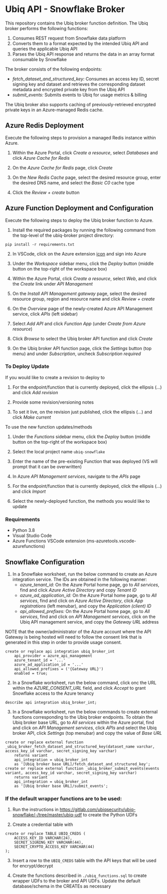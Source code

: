 # Ubiq API - Snowflake Broker
This repository contains the Ubiq broker function definition. The Ubiq broker performs the following functions:

1. Consumes REST request from Snowflake data platform
2. Converts them to a format expected by the intended Ubiq API and queries the applicable Ubiq API
3. Parses the Ubiq API response and returns the data in an array format consumable by Snowflake

The broker consists of the following endpoints:

* _fetch_dataset_and_structured_key:_ Consumes an access key ID, secret signing key and dataset and retrieves the corresponding dataset metadata and encrypted private key from the Ubiq API
* _submit_events:_ Submits events to Ubiq for usage metrics & billing

The Ubiq broker also supports caching of previously-retrieved encrypted private keys in an Azure-managed Redis cache.

## Azure Redis Deployment
Execute the following steps to provision a managed Redis instance within Azure.

1. Within the Azure Portal, click _Create a resource_, select _Databases_ and click _Azure Cache for Redis_

2. On the _Azure Cache for Redis_ page, click _Create_

3. On the _New Redis Cache_ page, select the desired resource group, enter the desired DNS name, and select the _Basic C0_ cache type

4. Click the _Review + create_ button

## Azure Function Deployment and Configuration
Execute the following steps to deploy the Ubiq broker function to Azure.

1. Install the required packages by running the following command from the top-level of the ubiq-broker project directory:
```
pip install -r requirements.txt
```

2. In VSCode, click on the Azure extension [icon](https://learn.microsoft.com/en-us/azure/includes/media/functions-publish-project-vscode/functions-vscode-deploy.png) and sign into Azure

3. Under the _Workspace_ sidebar menu, click the _Deploy_ button (middle button on the top-right of the workspace box)

4. Within the Azure Portal, click _Create a resource_, select _Web_, and click the _Create_ link under _API Management_

5. On the _Install API Management gateway_ page, select the desired resource group, region and resource name and click _Review + create_

6. On the _Overview_ page of the newly-created Azure API Management service, click _APIs_ (left sidebar)

7. Select _Add API_ and click _Function App_ (under _Create from Azure resource_)

8. Click _Browse_ to select the Ubiq broker API function and click _Create_

9. On the Ubiq broker API function page, click the _Settings_ button (top menu) and under _Subscription_, uncheck _Subscription required_

### To Deploy Update


If you would like to create a revision to deploy to

1. For the endpoint/function that is currently deployed, click the ellipsis (...) and click _Add revision_

2. Provide some revision/versioning notes

3. To set it live, on the revision just published, click the ellipsis (...) and click _Make current_


To use the new function updates/methods

1. Under the _Functions_ sidebar menu, click the _Deploy_ button (middle button on the top-right of the workspace box)

2. Select the local project name `ubiq-snowflake`

3. Enter the name of the pre-existing Function that was deployed (VS will prompt that it can be overwritten)

4. In Azure _API Management services_, navigate to the _APIs_ page

5. For the endpoint/function that is currently deployed, click the ellipsis (...) and click _Import_

6. Select the newly-deployed function, the methods you would like to update



### Requirements
- Python 3.8
- Visual Studio Code 
- Azure Functions VSCode extension (ms-azuretools.vscode-azurefunctions)


## Snowflake Configuration

1. In a Snowflake worksheet, run the below command to create an Azure integration service. The IDs are obtained in the following manner:
    * _azure_tenant_id:_ On the Azure Portal home page, go to _All services_, find and click _Azure Active Directory_ and copy _Tenant ID_
    * _azure_ad_application_id:_ On the Azure Portal home page, go to _All services_, find and click on _Azure Active Directory_, click _App registrations_ (left menubar), and copy the _Application (client) ID_
    * _api_allowed_prefixes:_ On the Azure Portal home page, go to _All services_, find and click on _API Management services_, click on the Ubiq API management service, and copy the _Gateway URL_ address

NOTE that the owner/administrator of the Azure account where the API Gateway is being hosted will need to follow the consent link that is generated in this step in order to  provide usage consent.

```
create or replace api integration ubiq_broker_int
    api_provider = azure_api_management
    azure_tenant_id = '...'
    azure_ad_application_id = '...'
    api_allowed_prefixes = ('{Gateway URL}')
    enabled = true;
```

2. In a Snowflake worksheet, run the below command, click onc the URL within the _AZURE\_CONSENT\_URL_ field, and click _Accept_ to grant Snowflake access to the Azure tenancy

```
describe api integration ubiq_broker_int;
```

3. In a Snowflake worksheet, run the below commands to create external functions corresponding to the Ubiq broker endpoints. To obtain the Ubiq broker base URL, go to _All services_ within the Azure portal, find and click on _API Management services_, click _APIs_ and select the Ubiq broker API, click _Settings_ (top menubar) and copy the value of _Base URL_

```
create or replace external function _ubiq_broker_fetch_dataset_and_structured_key(dataset_name varchar, access_key_id varchar, secret_signing_key varchar)
    returns variant
    api_integration = ubiq_broker_int
    as '[Ubiq broker base URL]/fetch_dataset_and_structured_key';
create or replace external function _ubiq_broker_submit_events(events variant, access_key_id varchar, secret_signing_key varchar)
    returns variant
    api_integration = ubiq_broker_int
    as '[Ubiq broker base URL]/submit_events';

```

### If the default wrapper functions are to be used:

1. Run the instructions in https://gitlab.com/ubiqsecurity/ubiq-snowflake/-/tree/master/ubiq-udf to create the Python UDFs

2. Create a credential table with

```
create or replace TABLE UBIQ_CREDS (
    ACCESS_KEY_ID VARCHAR(24),
    SECRET_SIGNING_KEY VARCHAR(44),
    SECRET_CRYPTO_ACCESS_KEY VARCHAR(44)
);
```

3. Insert a row to the `UBIQ_CREDS` table with the API keys that will be used for encrypt/decrypt

4. Create the functions described in `./ubiq_functions.sql` to create wrapper UDFs to the broker and API UDFs.  Update the default database/schema in the CREATEs as necessary

